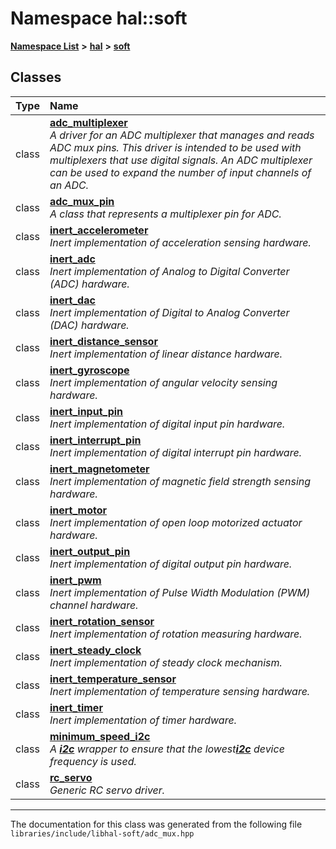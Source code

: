 

# Namespace hal::soft



[**Namespace List**](namespaces.md) **>** [**hal**](namespacehal.md) **>** [**soft**](namespacehal_1_1soft.md)




















## Classes

| Type | Name |
| ---: | :--- |
| class | [**adc\_multiplexer**](classhal_1_1soft_1_1adc__multiplexer.md) <br>_A driver for an ADC multiplexer that manages and reads ADC mux pins. This driver is intended to be used with multiplexers that use digital signals. An ADC multiplexer can be used to expand the number of input channels of an ADC._  |
| class | [**adc\_mux\_pin**](classhal_1_1soft_1_1adc__mux__pin.md) <br>_A class that represents a multiplexer pin for ADC._  |
| class | [**inert\_accelerometer**](classhal_1_1soft_1_1inert__accelerometer.md) <br>_Inert implementation of acceleration sensing hardware._  |
| class | [**inert\_adc**](classhal_1_1soft_1_1inert__adc.md) <br>_Inert implementation of Analog to Digital Converter (ADC) hardware._  |
| class | [**inert\_dac**](classhal_1_1soft_1_1inert__dac.md) <br>_Inert implementation of Digital to Analog Converter (DAC) hardware._  |
| class | [**inert\_distance\_sensor**](classhal_1_1soft_1_1inert__distance__sensor.md) <br>_Inert implementation of linear distance hardware._  |
| class | [**inert\_gyroscope**](classhal_1_1soft_1_1inert__gyroscope.md) <br>_Inert implementation of angular velocity sensing hardware._  |
| class | [**inert\_input\_pin**](classhal_1_1soft_1_1inert__input__pin.md) <br>_Inert implementation of digital input pin hardware._  |
| class | [**inert\_interrupt\_pin**](classhal_1_1soft_1_1inert__interrupt__pin.md) <br>_Inert implementation of digital interrupt pin hardware._  |
| class | [**inert\_magnetometer**](classhal_1_1soft_1_1inert__magnetometer.md) <br>_Inert implementation of magnetic field strength sensing hardware._  |
| class | [**inert\_motor**](classhal_1_1soft_1_1inert__motor.md) <br>_Inert implementation of open loop motorized actuator hardware._  |
| class | [**inert\_output\_pin**](classhal_1_1soft_1_1inert__output__pin.md) <br>_Inert implementation of digital output pin hardware._  |
| class | [**inert\_pwm**](classhal_1_1soft_1_1inert__pwm.md) <br>_Inert implementation of Pulse Width Modulation (PWM) channel hardware._  |
| class | [**inert\_rotation\_sensor**](classhal_1_1soft_1_1inert__rotation__sensor.md) <br>_Inert implementation of rotation measuring hardware._  |
| class | [**inert\_steady\_clock**](classhal_1_1soft_1_1inert__steady__clock.md) <br>_Inert implementation of steady clock mechanism._  |
| class | [**inert\_temperature\_sensor**](classhal_1_1soft_1_1inert__temperature__sensor.md) <br>_Inert implementation of temperature sensing hardware._  |
| class | [**inert\_timer**](classhal_1_1soft_1_1inert__timer.md) <br>_Inert implementation of timer hardware._  |
| class | [**minimum\_speed\_i2c**](classhal_1_1soft_1_1minimum__speed__i2c.md) <br>_A_ [_**i2c**_](classhal_1_1i2c.md) _wrapper to ensure that the lowest_[_**i2c**_](classhal_1_1i2c.md) _device frequency is used._ |
| class | [**rc\_servo**](classhal_1_1soft_1_1rc__servo.md) <br>_Generic RC servo driver._  |



















































------------------------------
The documentation for this class was generated from the following file `libraries/include/libhal-soft/adc_mux.hpp`

